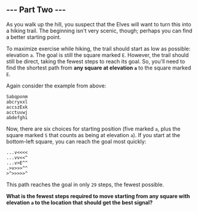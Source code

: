 ## --- Part Two ---

As you walk up the hill, you suspect that the Elves will want to turn this into a hiking trail. The beginning isn't very scenic, though; perhaps you can find a better starting point.

To maximize exercise while hiking, the trail should start as low as possible: elevation ``a``. The goal is still the square marked ``E``. However, the trail should still be direct, taking the fewest steps to reach its goal. So, you'll need to find the shortest path from **any square at elevation ``a``** to the square marked ``E``.

Again consider the example from above:

    Sabqponm
    abcryxxl
    accszExk
    acctuvwj
    abdefghi

Now, there are six choices for starting position (five marked ``a``, plus the square marked ``S`` that counts as being at elevation ``a``). If you start at the bottom-left square, you can reach the goal most quickly:

    ...v<<<<
    ...vv<<^
    ...v>E^^
    .>v>>>^^
    >^>>>>>^

This path reaches the goal in only ``29`` steps, the fewest possible.

**What is the fewest steps required to move starting from any square with elevation ``a`` to the location that should get the best signal?**

